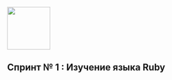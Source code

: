 [<img src="http://www.flatstack.com/logo.svg" width="100"/>](http://www.flatstack.com)

## Спринт № 1 : Изучение языка Ruby
